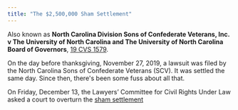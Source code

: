 ```yaml
---
title: "The $2,500,000 Sham Settlement"
---
```


Also known as **North Carolina Division Sons of Confederate Veterans,
Inc. v The University of North Carolina and The University of
North Carolina Board of Governors**,
[19 CVS 1579](https://twitter.com/greg_doucette/status/1201582250380406787).

On the day before thanksgiving, November 27, 2019, a lawsuit was filed
by the North Carolina Sons of Confederate Veterans (SCV). It was settled
the same day. Since then, there's been some fuss about all that.


On Friday, December 13, the Lawyers’ Committee for Civil Rights Under Law
asked a court to overturn the [sham settlement](/cases/shamsettlement/)
